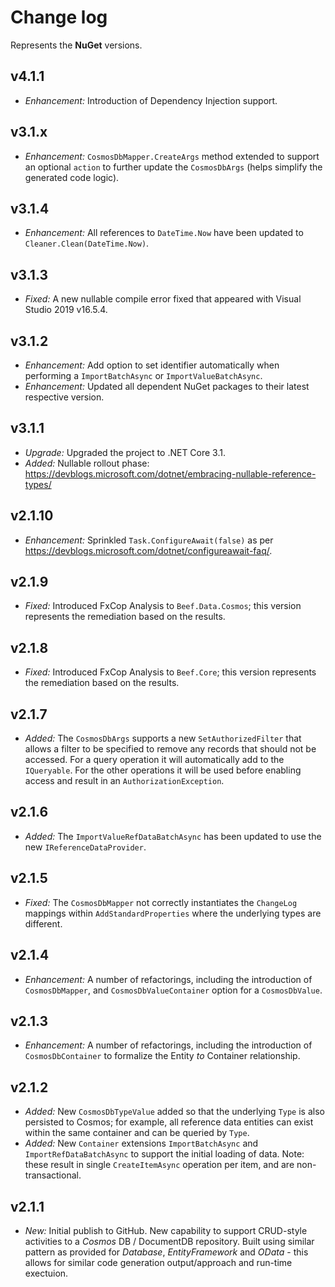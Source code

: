 ﻿# Change log

Represents the **NuGet** versions.

## v4.1.1
- *Enhancement:* Introduction of Dependency Injection support.

## v3.1.x
- *Enhancement:* `CosmosDbMapper.CreateArgs` method extended to support an optional `action` to further update the `CosmosDbArgs` (helps simplify the generated code logic).

## v3.1.4
- *Enhancement:* All references to `DateTime.Now` have been updated to `Cleaner.Clean(DateTime.Now)`.

## v3.1.3
- *Fixed:* A new nullable compile error fixed that appeared with Visual Studio 2019 v16.5.4.

## v3.1.2
- *Enhancement:* Add option to set identifier automatically when performing a `ImportBatchAsync` or `ImportValueBatchAsync`.
- *Enhancement:* Updated all dependent NuGet packages to their latest respective version.

## v3.1.1
- *Upgrade:* Upgraded the project to .NET Core 3.1.
- *Added:* Nullable rollout phase: https://devblogs.microsoft.com/dotnet/embracing-nullable-reference-types/

## v2.1.10
- *Enhancement:* Sprinkled `Task.ConfigureAwait(false)` as per https://devblogs.microsoft.com/dotnet/configureawait-faq/.

## v2.1.9
- *Fixed:* Introduced FxCop Analysis to `Beef.Data.Cosmos`; this version represents the remediation based on the results.

## v2.1.8
- *Fixed:* Introduced FxCop Analysis to `Beef.Core`; this version represents the remediation based on the results.

## v2.1.7
- *Added:* The `CosmosDbArgs` supports a new `SetAuthorizedFilter` that allows a filter to be specified to remove any records that should not be accessed. For a query operation it will automatically add to the `IQueryable`. For the other operations it will be used before enabling access and result in an `AuthorizationException`.

## v2.1.6
- *Added:* The `ImportValueRefDataBatchAsync` has been updated to use the new `IReferenceDataProvider`.

## v2.1.5
- *Fixed:* The `CosmosDbMapper` not correctly instantiates the `ChangeLog` mappings within `AddStandardProperties` where the underlying types are different.

## v2.1.4
- *Enhancement:* A number of refactorings, including the introduction of `CosmosDbMapper`, and `CosmosDbValueContainer` option for a `CosmosDbValue`. 

## v2.1.3
- *Enhancement:* A number of refactorings, including the introduction of `CosmosDbContainer` to formalize the Entity _to_ Container relationship. 

## v2.1.2
- *Added:* New `CosmosDbTypeValue` added so that the underlying `Type` is also persisted to Cosmos; for example, all reference data entities can exist within the same container and can be queried by `Type`.
- *Added:* New `Container` extensions `ImportBatchAsync` and `ImportRefDataBatchAsync` to support the initial loading of data. Note: these result in single `CreateItemAsync` operation per item, and are non-transactional.

## v2.1.1
- *New:* Initial publish to GitHub. New capability to support CRUD-style activities to a *Cosmos* DB / DocumentDB repository. Built using similar pattern as provided for *Database*, *EntityFramework* and *OData* - this allows for similar code generation output/approach and run-time exectuion.